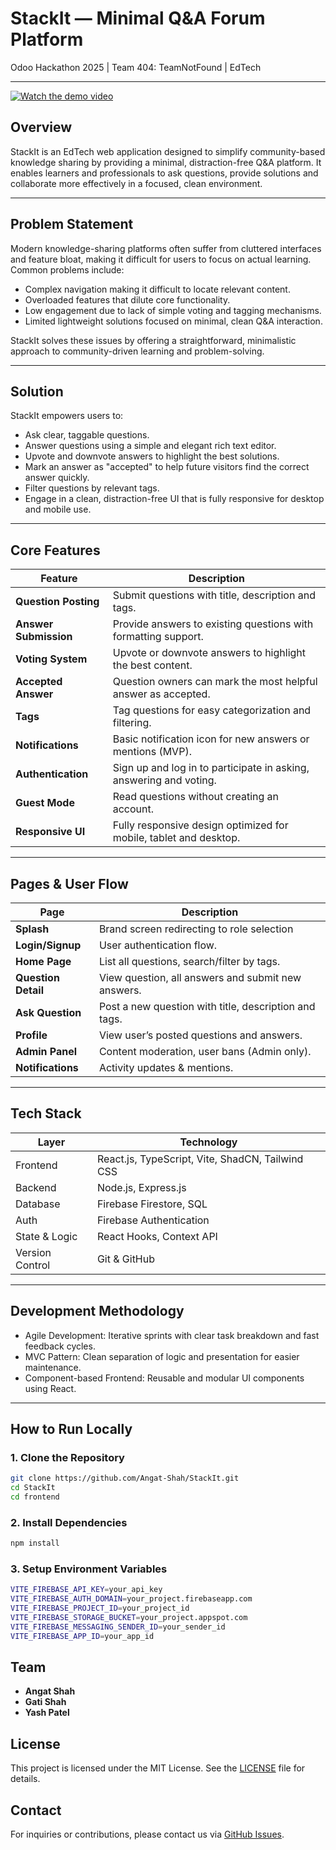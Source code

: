 # StackIt — Minimal Q&A Forum Platform

Odoo Hackathon 2025 | Team 404: TeamNotFound | EdTech

---

[![Watch the demo video](https://img.youtube.com/vi/93hnUhkaVa0/0.jpg)](https://youtu.be/93hnUhkaVa0)


## Overview

StackIt is an EdTech web application designed to simplify community-based knowledge sharing by providing a minimal, distraction-free Q&A platform. It enables learners and professionals to ask questions, provide solutions and collaborate more effectively in a focused, clean environment.

---

## Problem Statement

Modern knowledge-sharing platforms often suffer from cluttered interfaces and feature bloat, making it difficult for users to focus on actual learning. Common problems include:

- Complex navigation making it difficult to locate relevant content.
- Overloaded features that dilute core functionality.
- Low engagement due to lack of simple voting and tagging mechanisms.
- Limited lightweight solutions focused on minimal, clean Q&A interaction.

StackIt solves these issues by offering a straightforward, minimalistic approach to community-driven learning and problem-solving.

---

## Solution

StackIt empowers users to:

- Ask clear, taggable questions.
- Answer questions using a simple and elegant rich text editor.
- Upvote and downvote answers to highlight the best solutions.
- Mark an answer as "accepted" to help future visitors find the correct answer quickly.
- Filter questions by relevant tags.
- Engage in a clean, distraction-free UI that is fully responsive for desktop and mobile use.

---

## Core Features

| Feature            | Description                                                       |
|--------------------|-------------------------------------------------------------------|
| **Question Posting**   | Submit questions with title, description and tags.              |
| **Answer Submission**  | Provide answers to existing questions with formatting support.   |
| **Voting System**      | Upvote or downvote answers to highlight the best content.        |
| **Accepted Answer**    | Question owners can mark the most helpful answer as accepted.   |
| **Tags**               | Tag questions for easy categorization and filtering.             |
| **Notifications**      | Basic notification icon for new answers or mentions (MVP).      |
| **Authentication**     | Sign up and log in to participate in asking, answering and voting. |
| **Guest Mode**     | Read questions without creating an account. |
| **Responsive UI**      | Fully responsive design optimized for mobile, tablet and desktop. |

---

## Pages & User Flow

| Page            | Description                                             |
|-----------------|---------------------------------------------------------|
| **Splash**        | Brand screen redirecting to role selection               |
| **Login/Signup**    | User authentication flow.                              |
| **Home Page**       | List all questions, search/filter by tags.             |
| **Question Detail** | View question, all answers and submit new answers.    |
| **Ask Question**    | Post a new question with title, description and tags. |
| **Profile** | View user’s posted questions and answers.     |
| **Admin Panel**   | Content moderation, user bans (Admin only).          |
| **Notifications** | Activity updates & mentions.

---

## Tech Stack

| Layer       | Technology                            |
|--------------|-------------------------------------|
| Frontend    | React.js, TypeScript, Vite, ShadCN, Tailwind CSS               |
| Backend     | Node.js, Express.js                 |
| Database    | Firebase Firestore, SQL            |
| Auth        | Firebase Authentication          |
State & Logic | React Hooks, Context API                         |
| Version Control | Git & GitHub                                     |

---

## Development Methodology

- Agile Development: Iterative sprints with clear task breakdown and fast feedback cycles.
- MVC Pattern: Clean separation of logic and presentation for easier maintenance.
- Component-based Frontend: Reusable and modular UI components using React.

---

## How to Run Locally

### 1. Clone the Repository

```bash
git clone https://github.com/Angat-Shah/StackIt.git
cd StackIt
cd frontend
```

### 2. Install Dependencies

```bash
npm install
```

### 3. Setup Environment Variables

```bash
VITE_FIREBASE_API_KEY=your_api_key
VITE_FIREBASE_AUTH_DOMAIN=your_project.firebaseapp.com
VITE_FIREBASE_PROJECT_ID=your_project_id
VITE_FIREBASE_STORAGE_BUCKET=your_project.appspot.com
VITE_FIREBASE_MESSAGING_SENDER_ID=your_sender_id
VITE_FIREBASE_APP_ID=your_app_id
```

## Team

- **Angat Shah**
- **Gati Shah**
- **Yash Patel**

## License

This project is licensed under the MIT License. See the [LICENSE](LICENSE) file for details.

## Contact

For inquiries or contributions, please contact us via [GitHub Issues](https://github.com/Angat-Shah/StackIt/issues).
